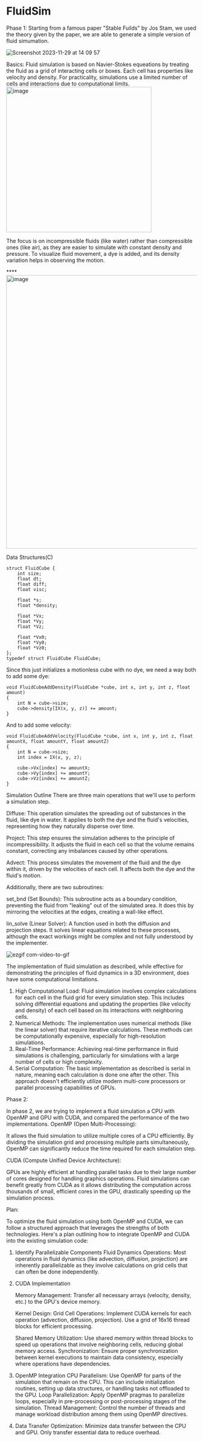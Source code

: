 # FluidSim

Phase 1: 
Starting from a famous paper "Stable Fuilds" by Jos Stam, we used the theory given by the paper, we are able to generate a simple version of fluid simumation. 

![Screenshot 2023-11-29 at 14 09 57](https://github.com/Feng-Jiang28/FluidSim/assets/106386742/d5414692-a040-4982-a55d-c4777fc17dee)

Basics: 
Fluid simulation is based on Navier-Stokes equeations by treating the fluid as a grid of interacting cells or boxes.
Each cell has properties like velocity and density. For practicality, simulations use a limited number of cells and interactions due to computational limits.
<img width="384" alt="image" src="https://github.com/Feng-Jiang28/FluidSim/assets/106386742/43fe3ed4-6d7b-4792-9e80-c11bbf938158">

The focus is on incompressible fluids (like water) rather than compressible ones (like air), as they are easier to simulate with constant density and pressure. 
To visualize fluid movement, a dye is added, and its density variation helps in observing the motion.

****<img width="722" alt="image" src="https://github.com/Feng-Jiang28/FluidSim/assets/106386742/eca3b3ee-98ac-4cf1-a236-eaf25d896b7a">



Data Structures(C)
```
struct FluidCube {
    int size;
    float dt;
    float diff;
    float visc;
    
    float *s;
    float *density;
    
    float *Vx;
    float *Vy;
    float *Vz;

    float *Vx0;
    float *Vy0;
    float *Vz0;
};
typedef struct FluidCube FluidCube;
```
Since this just initializes a motionless cube with no dye, we need a way both to add some dye:
```
void FluidCubeAddDensity(FluidCube *cube, int x, int y, int z, float amount)
{
    int N = cube->size;
    cube->density[IX(x, y, z)] += amount;
}
```
And to add some velocity:
```
void FluidCubeAddVelocity(FluidCube *cube, int x, int y, int z, float amountX, float amountY, float amountZ)
{
    int N = cube->size;
    int index = IX(x, y, z);
    
    cube->Vx[index] += amountX;
    cube->Vy[index] += amountY;
    cube->Vz[index] += amountZ;
}
```

Simulation Outline
There are three main operations that we'll use to perform a simulation step.

Diffuse: This operation simulates the spreading out of substances in the fluid, like dye in water. It applies to both the dye and the fluid's velocities, representing how they naturally disperse over time.

Project: This step ensures the simulation adheres to the principle of incompressibility. It adjusts the fluid in each cell so that the volume remains constant, correcting any imbalances caused by other operations.

Advect: This process simulates the movement of the fluid and the dye within it, driven by the velocities of each cell. It affects both the dye and the fluid's motion.

Additionally, there are two subroutines:

set_bnd (Set Bounds): This subroutine acts as a boundary condition, preventing the fluid from "leaking" out of the simulated area. It does this by mirroring the velocities at the edges, creating a wall-like effect.

lin_solve (Linear Solver): A function used in both the diffusion and projection steps. It solves linear equations related to these processes, although the exact workings might be complex and not fully understood by the implementer.

![ezgif com-video-to-gif](https://github.com/Feng-Jiang28/FluidSim/assets/106386742/72acbe95-6bef-45e9-b595-e3c38e9e9add)

The implementation of fluid simulation as described, while effective for demonstrating the principles of fluid dynamics in a 3D environment, does have some computational limitations.
1. High Computational Load:
Fluid simulation involves complex calculations for each cell in the fluid grid for every simulation step. This includes solving differential equations and updating the properties (like velocity and density) of each cell based on its interactions with neighboring cells.
2. Numerical Methods:
The implementation uses numerical methods (like the linear solver) that require iterative calculations. These methods can be computationally expensive, especially for high-resolution simulations.
3. Real-Time Performance:
Achieving real-time performance in fluid simulations is challenging, particularly for simulations with a large number of cells or high complexity.
4. Serial Computation:
The basic implementation as described is serial in nature, meaning each calculation is done one after the other. This approach doesn't efficiently utilize modern multi-core processors or parallel processing capabilities of GPUs.

Phase 2:

In phase 2, we are trying to implement a fluid simulation a CPU with OpenMP and GPU with CUDA, and compared the performance of the two implementations. 
OpenMP (Open Multi-Processing):

It allows the fluid simulation to utilize multiple cores of a CPU efficiently.
By dividing the simulation grid and processing multiple parts simultaneously, OpenMP can significantly reduce the time required for each simulation step.

CUDA (Compute Unified Device Architecture):

GPUs are highly efficient at handling parallel tasks due to their large number of cores designed for handling graphics operations.
Fluid simulations can benefit greatly from CUDA as it allows distributing the computation across thousands of small, efficient cores in the GPU, drastically speeding up the simulation process.

Plan: 

To optimize the fluid simulation using both OpenMP and CUDA, we can follow a structured approach that leverages the strengths of both technologies. Here's a plan outlining how to integrate OpenMP and CUDA into the existing simulation code:

1. Identify Parallelizable Components
Fluid Dynamics Operations: Most operations in fluid dynamics (like advection, diffusion, projection) are inherently parallelizable as they involve calculations on grid cells that can often be done independently.

2. CUDA Implementation

    Memory Management: Transfer all necessary arrays (velocity, density, etc.) to the GPU's device memory.

    Kernel Design:
    Grid Cell Operations: Implement CUDA kernels for each operation (advection, diffusion, projection). Use a grid of 16x16 thread blocks for efficient processing.

    Shared Memory Utilization: Use shared memory within thread blocks to speed up operations that involve neighboring cells, reducing global memory access.
    Synchronization: Ensure proper synchronization between kernel executions to maintain data consistency, especially where operations have dependencies.

3. OpenMP Integration
CPU Parallelism: Use OpenMP for parts of the simulation that remain on the CPU. This can include initialization routines, setting up data structures, or handling tasks not offloaded to the GPU.
Loop Parallelization: Apply OpenMP pragmas to parallelize loops, especially in pre-processing or post-processing stages of the simulation.
Thread Management: Control the number of threads and manage workload distribution among them using OpenMP directives.

4. Data Transfer Optimization: Minimize data transfer between the CPU and GPU. Only transfer essential data to reduce overhead.
   


